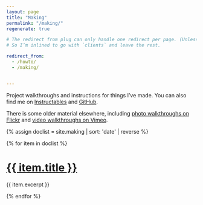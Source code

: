 ```yaml
---
layout: page
title: "Making"
permalink: "/making/"
regenerate: true

# The redirect from plug can only handle one redirect per page. (Unless I set up dummy pages for all these old pages and use `redirect_to`)
# So I’m inlined to go with `clients` and leave the rest.

redirect_from:
  - /howto/
  - /making/


---
```


Project walkthroughs and instructions for things I&#8217;ve made. You can also find me on [Instructables](http://www.instructables.com/member/Andrew+Sleigh/) and [GitHub](https://github.com/andrewsleigh).


There is some older material elsewhere, including [photo walkthroughs on Flickr](http://www.flickr.com/photos/andrewsleigh/collections/72157625572591433/) and [video walkthroughs on Vimeo](https://vimeo.com/album/2323611/sort:preset/format:detail). 

{% assign doclist =  site.making | sort: 'date' | reverse  %}


  {% for item in doclist %}
 <div>
        <h1 class="catalogue-title"> <a href="{{ site.baseurl }}{{ item.url }}" class="catalogue-item">{{ item.title }}</a></h1>
<!--         <div class="catalogue-line"></div> -->
        {{ item.excerpt }}
      </div>
  
{% endfor %}
